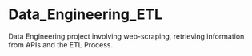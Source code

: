 # Data_Engineering_ETL
Data Engineering project involving web-scraping, retrieving information from APIs and the ETL Process. 
